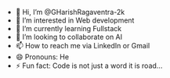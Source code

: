 - 👋 Hi, I’m @GHarishRagaventra-2k
- 👀 I’m interested in Web development
- 🌱 I’m currently learning Fullstack
- 💞️ I’m looking to collaborate on AI
- 📫 How to reach me via LinkedIn or Gmail
- 😄 Pronouns: He
- ⚡ Fun fact: Code is not just a word it is road...

<!---
GHarishRagaventra-2k/GHarishRagaventra-2k is a ✨ special ✨ repository because its `README.md` (this file) appears on your GitHub profile.
You can click the Preview link to take a look at your changes.
--->
